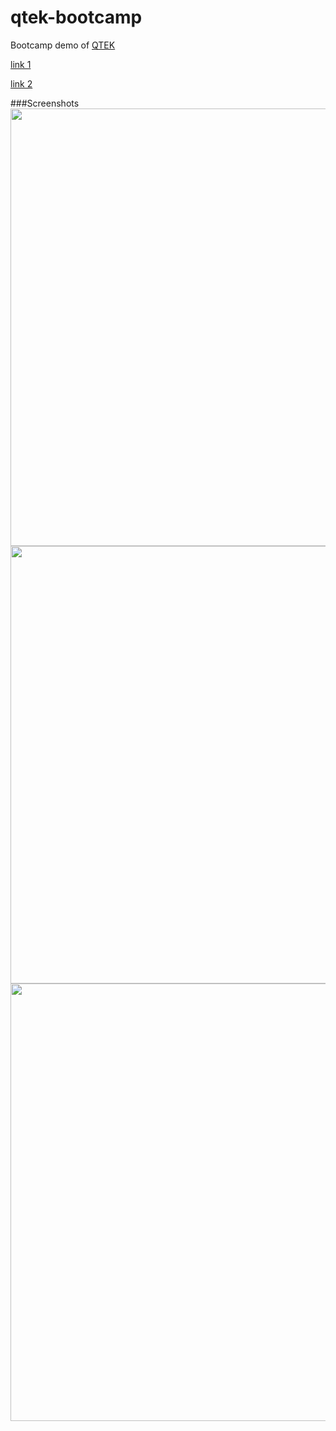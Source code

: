 qtek-bootcamp
=============

Bootcamp demo of [QTEK](https://github.com/pissang/qtek)

[link 1](http://pissang.github.io/qtek-bootcamp)

[link 2](https://developer.mozilla.org/zh-CN/demos/detail/bootcamp-webgl)

###Screenshots
<img src="http://pictures-shenyi.qiniudn.com/bootcamp-1.jpg" width="700"></img>
<img src="http://pictures-shenyi.qiniudn.com/bootcamp-2.jpg" width="700px"></img>
<img src="http://pictures-shenyi.qiniudn.com/bootcamp-3.jpg" width="700px"></img>
